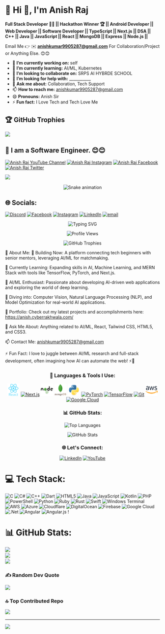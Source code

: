 # 💫 Hi 👋, I'm Anish Raj
**Full Stack Developer 🧑‍💻 || Hackathon Winner 🏆 || Android Developer || Web Developer || Software Developer || TypeScript || Next.js || DSA || C++ || Java || JavaScript || React || MongoDB || Express || Node.js ||**

Email Me 👉 ✉️ **anishkumar9905287@gmail.com** For Collaboration/Project or Anything Else. 😊😊

- 🔭 **I’m currently working on:** self
- 🌱 **I’m currently learning:** AI/ML, Kubernetes
- 👯 **I’m looking to collaborate on:** SRPS AI HYBRDE SCHOOL
- 🤔 **I’m looking for help with:** ___________
- 💬 **Ask me about:** Collaboration, Tech Support
- 📫 **How to reach me:** anishkumar9905287@gmail.com
- 😄 **Pronouns:** Anish Sir
- ⚡ **Fun fact:** I Love Tech and Tech Love Me
## 🏆 GitHub Trophies
![](https://github-profile-trophy.vercel.app/?username=buildwithanish&theme=radical&no-frame=false&no-bg=true&margin-w=4)
## 🔗 I am a Software Engineer. 😊😊

[![Anish Raj YouTube Channel](https://img.shields.io/badge/YouTube-Anish%20Raj-red?logo=youtube&logoColor=white)](https://www.youtube.com) [![Anish Raj Instagram](https://img.shields.io/badge/Instagram-Anish%20Raj-pink?logo=instagram&logoColor=white)](https://www.instagram.com) [![Anish Raj Facebook](https://img.shields.io/badge/Facebook-Anish%20Raj-blue?logo=facebook&logoColor=white)](https://www.facebook.com) [![Anish Raj Twitter](https://img.shields.io/badge/Twitter-Anish%20Raj-lightblue?logo=twitter&logoColor=white)](https://twitter.com)

[![](https://visitcount.itsvg.in/api?id=alamimran613&icon=1&color=4)](https://visitcount.itsvg.in)

<!-- Snake Game Repo View -->

<div align="center">
  <img src="https://profile-readme-generator.com/assets/snake.svg" alt="Snake animation" />
</div>

## 🌐 Socials:
[![Discord](https://img.shields.io/badge/Discord-%237289DA.svg?logo=discord&logoColor=white)](https://discord.gg/anishteam_86133) [![Facebook](https://img.shields.io/badge/Facebook-%231877F2.svg?logo=Facebook&logoColor=white)](https://facebook.com/itsanish95) [![Instagram](https://img.shields.io/badge/Instagram-%23E4405F.svg?logo=Instagram&logoColor=white)](https://instagram.com/_its__anish_) [![LinkedIn](https://img.shields.io/badge/LinkedIn-%230077B5.svg?logo=linkedin&logoColor=white)](https://linkedin.com/in/anish-developer-3b3598272) [![email](https://img.shields.io/badge/Email-D14836?logo=gmail&logoColor=white)](mailto:anishkumar9905287@gmail.com ) 


<!-- Typing Intro with AI/ML Vibe --> <div align="center"> <img src="https://readme-typing-svg.herokuapp.com?font=Fira+Code&weight=700&size=30&duration=4000&pause=1000&center=true&vCenter=true&width=700&lines=Hi+%F0%9F%91%8B%2C+I'm+Anish+Raj;Full+Stack+Developer+%7C+AI%2FML+Explorer;Building+AI-Powered+Applications;Tech+Innovator+from+India" alt="Typing SVG" /> </div> <!-- Profile Views --> <p align="center"> <img src="https://komarev.com/ghpvc/?username=buildwithanish&label=Profile+Views&color=blueviolet&style=plastic" alt="Profile Views" /> </p> <!-- GitHub Trophies --> <div align="center"> <img src="https://github-profile-trophy.vercel.app/?username=buildwithanish&theme=algolia&no-frame=true&row=1&column=6" alt="GitHub Trophies" /> </div>
🚀 About Me:
🔭 Building Now:
A platform connecting tech beginners with senior mentors, leveraging AI/ML for matchmaking.

🌱 Currently Learning:
Expanding skills in AI, Machine Learning, and MERN Stack with tools like TensorFlow, PyTorch, and Next.js.

🧠 AI/ML Enthusiast:
Passionate about developing AI-driven web applications and exploring the world of deep learning.

🤖 Diving into:
Computer Vision, Natural Language Processing (NLP), and Model Optimization for real-world AI applications.

💼 Portfolio:
Check out my latest projects and accomplishments here: https://anish.cyberrakhwala.com/

💬 Ask Me About:
Anything related to AI/ML, React, Tailwind CSS, HTML5, and CSS3.

📫 Contact Me:
anishkumar9905287@gmail.com

⚡ Fun Fact:
I love to juggle between AI/ML research and full-stack development, often imagining how AI can automate the web! ⚡🤯

<h3 align="center">🔧 Languages & Tools I Use:</h3> <p align="center"> <a href="https://reactjs.org/" target="_blank"><img src="https://raw.githubusercontent.com/devicons/devicon/master/icons/react/react-original-wordmark.svg" alt="React" width="40" height="40" /></a> <a href="https://nextjs.org/" target="_blank"><img src="https://cdn.worldvectorlogo.com/logos/nextjs-2.svg" alt="Next.js" width="40" height="40" /></a> <a href="https://nodejs.org/" target="_blank"><img src="https://raw.githubusercontent.com/devicons/devicon/master/icons/nodejs/nodejs-original-wordmark.svg" alt="Node.js" width="40" height="40" /></a> <a href="https://www.mongodb.com/" target="_blank"><img src="https://raw.githubusercontent.com/devicons/devicon/master/icons/mongodb/mongodb-original-wordmark.svg" alt="MongoDB" width="40" height="40" /></a> <a href="https://www.python.org/" target="_blank"><img src="https://raw.githubusercontent.com/devicons/devicon/master/icons/python/python-original.svg" alt="Python" width="40" height="40" /></a> <a href="https://pytorch.org/" target="_blank"><img src="https://www.vectorlogo.zone/logos/pytorch/pytorch-icon.svg" alt="PyTorch" width="40" height="40" /></a> <a href="https://www.tensorflow.org/" target="_blank"><img src="https://www.vectorlogo.zone/logos/tensorflow/tensorflow-icon.svg" alt="TensorFlow" width="40" height="40" /></a> <a href="https://git-scm.com/" target="_blank"><img src="https://www.vectorlogo.zone/logos/git-scm/git-scm-icon.svg" alt="Git" width="40" height="40" /></a> <a href="https://aws.amazon.com/" target="_blank"><img src="https://raw.githubusercontent.com/devicons/devicon/master/icons/amazonwebservices/amazonwebservices-original-wordmark.svg" alt="AWS" width="40" height="40" /></a> <a href="https://cloud.google.com/" target="_blank"><img src="https://www.vectorlogo.zone/logos/google_cloud/google_cloud-icon.svg" alt="Google Cloud" width="40" height="40" /></a> </p>
<h3 align="center">📊 GitHub Stats:</h3> <p align="center"> <img src="https://github-readme-stats.vercel.app/api/top-langs?username=buildwithanish&show_icons=true&locale=en&layout=compact&theme=tokyonight" alt="Top Languages" /> </p> <p align="center"> <img src="https://github-readme-stats.vercel.app/api?username=buildwithanish&show_icons=true&locale=en&theme=tokyonight" alt="GitHub Stats" /> </p>
<h3 align="center">🌐 Let's Connect:</h3> <p align="center"> <a href="https://www.linkedin.com/in/buildwithanish/" target="_blank"><img src="https://raw.githubusercontent.com/rahuldkjain/github-profile-readme-generator/master/src/images/icons/Social/linked-in-alt.svg" alt="LinkedIn" height="30" width="40" /></a> <a href="https://www.linkedin.com/in/buildwithanish/" target="_blank"><img src="https://raw.githubusercontent.com/rahuldkjain/github-profile-readme-generator/master/src/images/icons/Social/youtube.svg" alt="YouTube" height="30" width="40" /></a> </p>


# 💻 Tech Stack:
![C](https://img.shields.io/badge/c-%2300599C.svg?style=for-the-badge&logo=c&logoColor=white) ![C#](https://img.shields.io/badge/c%23-%23239120.svg?style=for-the-badge&logo=csharp&logoColor=white) ![C++](https://img.shields.io/badge/c++-%2300599C.svg?style=for-the-badge&logo=c%2B%2B&logoColor=white) ![Dart](https://img.shields.io/badge/dart-%230175C2.svg?style=for-the-badge&logo=dart&logoColor=white) ![HTML5](https://img.shields.io/badge/html5-%23E34F26.svg?style=for-the-badge&logo=html5&logoColor=white) ![Java](https://img.shields.io/badge/java-%23ED8B00.svg?style=for-the-badge&logo=openjdk&logoColor=white) ![JavaScript](https://img.shields.io/badge/javascript-%23323330.svg?style=for-the-badge&logo=javascript&logoColor=%23F7DF1E) ![Kotlin](https://img.shields.io/badge/kotlin-%237F52FF.svg?style=for-the-badge&logo=kotlin&logoColor=white) ![PHP](https://img.shields.io/badge/php-%23777BB4.svg?style=for-the-badge&logo=php&logoColor=white) ![PowerShell](https://img.shields.io/badge/PowerShell-%235391FE.svg?style=for-the-badge&logo=powershell&logoColor=white) ![Python](https://img.shields.io/badge/python-3670A0?style=for-the-badge&logo=python&logoColor=ffdd54) ![Ruby](https://img.shields.io/badge/ruby-%23CC342D.svg?style=for-the-badge&logo=ruby&logoColor=white) ![Rust](https://img.shields.io/badge/rust-%23000000.svg?style=for-the-badge&logo=rust&logoColor=white) ![Swift](https://img.shields.io/badge/swift-F54A2A?style=for-the-badge&logo=swift&logoColor=white) ![Windows Terminal](https://img.shields.io/badge/Windows%20Terminal-%234D4D4D.svg?style=for-the-badge&logo=windows-terminal&logoColor=white) ![AWS](https://img.shields.io/badge/AWS-%23FF9900.svg?style=for-the-badge&logo=amazon-aws&logoColor=white) ![Azure](https://img.shields.io/badge/azure-%230072C6.svg?style=for-the-badge&logo=microsoftazure&logoColor=white) ![Cloudflare](https://img.shields.io/badge/Cloudflare-F38020?style=for-the-badge&logo=Cloudflare&logoColor=white) ![DigitalOcean](https://img.shields.io/badge/DigitalOcean-%230167ff.svg?style=for-the-badge&logo=digitalOcean&logoColor=white) ![Firebase](https://img.shields.io/badge/firebase-%23039BE5.svg?style=for-the-badge&logo=firebase) ![Google Cloud](https://img.shields.io/badge/GoogleCloud-%234285F4.svg?style=for-the-badge&logo=google-cloud&logoColor=white) ![.Net](https://img.shields.io/badge/.NET-5C2D91?style=for-the-badge&logo=.net&logoColor=white) ![Angular](https://img.shields.io/badge/angular-%23DD0031.svg?style=for-the-badge&logo=angular&logoColor=white) ![Angular.js](https://img.shields.io/badge/angular.js-%23E23237.svg?style=for-the-badge&logo=angularjs&logoColor=white) !
# 📊 GitHub Stats:
![](https://github-readme-stats.vercel.app/api?username=buildwithanish&theme=dark&hide_border=false&include_all_commits=true&count_private=false)<br/>
![](https://nirzak-streak-stats.vercel.app/?user=buildwithanish&theme=dark&hide_border=false)<br/>
![](https://github-readme-stats.vercel.app/api/top-langs/?username=buildwithanish&theme=dark&hide_border=false&include_all_commits=true&count_private=false&layout=compact)

### ✍️ Random Dev Quote
![](https://quotes-github-readme.vercel.app/api?type=horizontal&theme=radical)

### 🔝 Top Contributed Repo
![](https://github-contributor-stats.vercel.app/api?username=buildwithanish&limit=5&theme=dark&combine_all_yearly_contributions=true)

---
[![](https://visitcount.itsvg.in/api?id=buildwithanish&icon=0&color=1)](https://visitcount.itsvg.in)

<!-- Proudly created with GPRM ( https://gprm.itsvg.in ) -->
